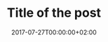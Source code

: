 ---
title: Title of the post
description: Some description for SEO
date: '2017-07-27T00:00:00+02:00'
draft: true
category:
    - news
    - tutorial
tags:
    - Development
    - Go
    - fast
    - Blogging
---